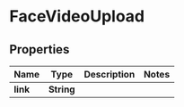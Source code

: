 
# FaceVideoUpload

## Properties
Name | Type | Description | Notes
------------ | ------------- | ------------- | -------------
**link** | **String** |  | 



